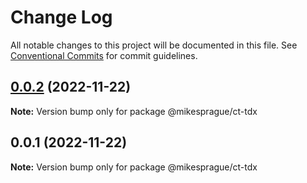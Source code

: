 # Change Log

All notable changes to this project will be documented in this file.
See [Conventional Commits](https://conventionalcommits.org) for commit guidelines.

## [0.0.2](https://github.com/mikesprague/packages/compare/@mikesprague/ct-tdx@0.0.1...@mikesprague/ct-tdx@0.0.2) (2022-11-22)

**Note:** Version bump only for package @mikesprague/ct-tdx

## 0.0.1 (2022-11-22)

**Note:** Version bump only for package @mikesprague/ct-tdx
